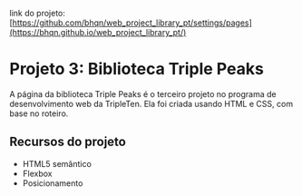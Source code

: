 link do projeto: [https://github.com/bhqn/web_project_library_pt/settings/pages](https://bhqn.github.io/web_project_library_pt/)

# Projeto 3: Biblioteca Triple Peaks

A página da biblioteca Triple Peaks é o terceiro projeto no programa de desenvolvimento web da TripleTen. Ela foi criada usando HTML e CSS, com base no roteiro.

## Recursos do projeto

- HTML5 semântico
- Flexbox
- Posicionamento

